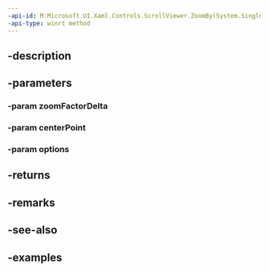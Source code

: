 ```yaml
---
-api-id: M:Microsoft.UI.Xaml.Controls.ScrollViewer.ZoomBy(System.Single,Windows.Foundation.IReference{Windows.Foundation.Numerics.Vector2},Microsoft.UI.Xaml.Controls.ZoomOptions)
-api-type: winrt method
---
```


## -description

## -parameters

### -param zoomFactorDelta

### -param centerPoint

### -param options

## -returns

## -remarks

## -see-also

## -examples

